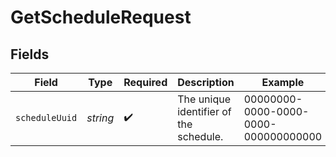 # GetScheduleRequest


## Fields

| Field                                  | Type                                   | Required                               | Description                            | Example                                |
| -------------------------------------- | -------------------------------------- | -------------------------------------- | -------------------------------------- | -------------------------------------- |
| `scheduleUuid`                         | *string*                               | :heavy_check_mark:                     | The unique identifier of the schedule. | 00000000-0000-0000-0000-000000000000   |